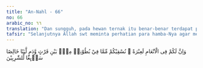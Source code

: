 ```yaml
---
title: "An-Nahl - 66"
no: 66
arabic_no: ٦٦
translation: "Dan sungguh, pada hewan ternak itu benar-benar terdapat pelajaran bagi kamu. Kami memberimu minum dari apa yang ada dalam perutnya (berupa) susu murni antara kotoran dan darah, yang mudah ditelan bagi orang yang meminumnya."
tafsir: "Selanjutnya Allah swt meminta perhatian para hamba-Nya agar memperhatikan binatang ternak karena sesungguhnya pada binatang ternak itu terdapat pelajaran yang berharga, yaitu bahwa Allah memisahkan susu dari darah dan kotoran. Binatang ternak itu memakan rerumputan, lalu dari makanan itu dihasilkan darah dan kotoran. Di antara keduanya, Allah memproduksi susu yang bersih dan bergizi. Itu menunjukkan bahwa Allah Mahakuasa dan Mahaluas Rahmat-Nya bagi para hamba-Nya.\n\nSecara ilmiah dapat dijelaskan bahwa pada buah dada binatang menyusui terdapat sebuah kelenjar yang berfungsi untuk memproduksi air susu. Melalui urat-urat nadi atau arteri, kelenjar-kelenjar itu mendapatkan pasokan berupa zat yang terbentuk dari darah dan zat-zat dari sari makanan yang telah dicerna (chyle). Kedua komponen ini tidak dapat dikonsumsi secara langsung. Kelenjar air susu akan memproses kedua komponen ini dengan enzim-enzim yang ada, dan menghasilkan air susu yang dapat dikonsumsi secara langsung. Air susu yang dihasilkannya mempunyai warna dan aroma yang sama sekali berbeda dengan zat aslinya. \n\nAir susu ibu (ASI) memiliki komponen yang tepat guna memenuhi keperluan nutrisi bayi dan perlindungan terhadap penyakit yang mungkin timbul. Perimbangan nutrisi yang terkandung di dalam ASI sangatlah ideal bagi tubuh bayi yang masih sangat muda. Pada saat yang sama, susu bayi juga mengandung nutrien yang memacu perkembangan otak dan sistem syaraf. Susu bayi buatan yang dibuat berdasarkan teknologi tinggi saat ini tidak dapat menggantikan makanan bayi yang satu ini.\n\nUnsur anti-infeksi lainnya adalah bahwa ASI memberikan lingkungan yang baik untuk tumbuhnya bakteri yang \"baik\", yang diberi nama \"normal flora\". Peran dari bakteri ini adalah menjadi pelindung terhadap bakteri, virus dan parasit penyebab penyakit. Lebih lanjut, ASI juga mengatur terjadinya sistem imunitas (kekebalan tubuh) terhadap berbagai penyakit infeksi. Demikian penjelasan secara ilmiah."
---
```

وَاِنَّ لَكُمْ فِى الْاَنْعَامِ لَعِبْرَةً ۚ نُسْقِيْكُمْ مِّمَّا فِيْ بُطُوْنِهٖ مِنْۢ بَيْنِ فَرْثٍ وَّدَمٍ لَّبَنًا خَالِصًا سَاۤىِٕغًا لِّلشّٰرِبِيْنَ 
